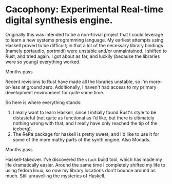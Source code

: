 # Cacophony: Experimental Real-time digital synthesis engine.

Originally this was intended to be a non-trivial project that I could leverage to learn a new systems programming language.
My earliest attempts using Haskell proved to be difficult; in that a lot of the necessary library bindings (namely portaudio, portmidi) were unstable and/or unmaintained.
I shifted to Rust, and tried again.
I got about as far, and luckily (because the libraries were so young) everything worked.

Months pass.

Recent revisions to Rust have made all the libraries unstable, so I'm more-or-less at ground zero. Additionally, I haven't had access to my primary development environment for quite some time.

So here is where everything stands:

1. I really want to learn Haskell, since I initially found Rust's style to be distasteful (not quite as functional as I'd like, but there is ultimately nothing wrong with that, and I really have only reached the tip of the iceberg).
2. The RePa package for haskell is pretty sweet, and I'd like to use it for some of the more mathy parts of the synth engine. Also Monads.

Months pass.

Haskell-takeover. I've discovered the `stack` build tool, which has made my life dramatically easier. Around the same time I completely shifted my life to using fedora linux, so now my library locations don't bounce around as much. Still unravelling the mysteries of Haskell.

